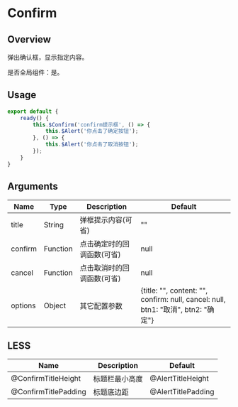 # Confirm

## Overview

弹出确认框，显示指定内容。

是否全局组件：是。

## Usage

```javascript
export default {
    ready() {
        this.$Confirm('confirm提示框', () => {
            this.$Alert('你点击了确定按钮');
        }, () => {
            this.$Alert('你点击了取消按钮');
        });
    }
}
```

## Arguments

| Name | Type | Description | Default |
| ----- | ----- | ----- | ----- |
| title | String | 弹框提示内容(可省) | "" |
| confirm | Function | 点击确定时的回调函数(可省) | null |
| cancel | Function | 点击取消时的回调函数(可省) | null |
| options | Object | 其它配置参数 | {title: "", content: "", confirm: null, cancel: null, btn1: "取消", btn2: "确定"} |

## LESS

| Name | Description | Default |
| ----- | ----- | ----- |
| @ConfirmTitleHeight | 标题栏最小高度 | @AlertTitleHeight |
| @ConfirmTitlePadding | 标题底边距 | @AlertTitlePadding |